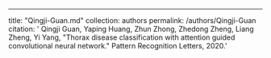 ---
title: "Qingji-Guan.md"
collection: authors
permalink: /authors/Qingji-Guan
citation: ' Qingji Guan,  Yaping Huang,  Zhun Zhong,  Zhedong Zheng,  Liang Zheng,  Yi Yang, &quot;Thorax disease classification with attention guided convolutional neural network.&quot; Pattern Recognition Letters, 2020.'